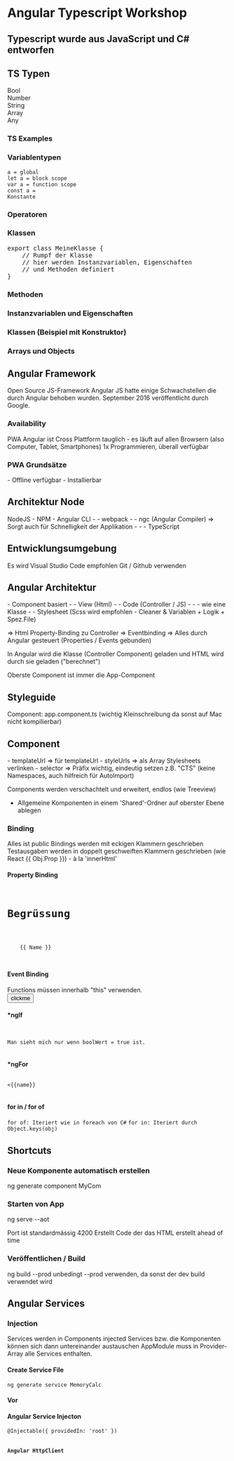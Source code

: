 <h1>Angular Typescript Workshop</h1>

<h2>Typescript wurde aus JavaScript und C# entworfen</h2>


<h2>TS Typen</h2>
Bool<br/>
Number<br/>
String<br/>
Array<br/>
Any

<h3>TS Examples</h3>


<h3>Variablentypen</h3>

<code>a = global</code></br>
<code>let a = block scope</code></br>
<code>var a = function scope</code></br>
<code>const a = Konstante</code></br>


<h3>Operatoren</h3>

<h3>Klassen</h3>
<pre>
export class MeineKlasse {
    // Rumpf der Klasse
    // hier werden Instanzvariablen, Eigenschaften
    // und Methoden definiert
}
</pre>

<h3>Methoden</h3>
<code></code>

<h3>Instanzvariablen und Eigenschaften</h3>
<code></code>

<h3>Klassen (Beispiel mit Konstruktor)</h3>
<code></code>


<h3>Arrays und Objects</h3>
<code></code>


<h2>Angular Framework</h2>
Open Source JS-Framework
Angular JS hatte einige Schwachstellen die durch Angular behoben wurden.
September 2016 veröffentlicht durch Google.

<h3>Availability</h3>
PWA
Angular ist Cross Plattform tauglich - es läuft auf allen Browsern (also Computer, Tablet, Smartphones)
1x Programmieren, überall verfügbar

<h3>PWA Grundsätze</h3>
- Offline verfügbar
- Installierbar




<h2>Architektur Node</h2>
NodeJS
- NPM
- Angular CLI
- - webpack
- - ngc (Angular Compiler) => Sorgt auch für Schnelligkeit der Applikation
- - - TypeScript 

<h2>Entwicklungsumgebung</h2>
Es wird Visual Studio Code empfohlen
Git / Github verwenden


<h2>Angular Architektur</h2>
- Component basiert
- - View (Html)
- - Code (Controller / JS)
- - - wie eine Klasse
- - Stylesheet (Scss wird empfohlen - Cleaner & Variablen + Logik + Spez.File)

=> Html Property-Binding zu Controller
=> Eventbinding
=> Alles durch Angular gesteuert (Properties / Events gebunden)

In Angular wird die Klasse (Controller Component) geladen und HTML wird durch sie geladen ("berechnet")

Oberste Component ist immer die App-Component

<h2>Styleguide</h2>
Component: app.component.ts (wichtig Kleinschreibung da sonst auf Mac nicht kompilierbar)

<h2>Component</h2>
- templateUrl => für templateUrl
- styleUrls => als Array Stylesheets verlinken
- selector => Präfix wichtig, eindeutig setzen z.B. "CTS" (keine Namespaces, auch hilfreich für AutoImport)

Components werden verschachtelt und erweitert, endlos (wie Treeview)
- Allgemeine Komponenten in einem 'Shared'-Ordner auf oberster Ebene ablegen

<h3>Binding</h3>
Alles ist public
Bindings werden mit eckigen Klammern geschrieben
Testausgaben werden in doppelt geschweiften Klammern geschrieben (wie React {{ Obj.Prop }}) - à la 'innerHtml'


<h4>Property Binding</h4>
<code>
<h1>Begrüssung</h1>
<p [title]="titletext">
    {{ Name }}
</p>
</code>


<h4>Event Binding</h4>
Functions müssen innerhalb <bold>"this"</bold> verwenden.
<code>
<button type="button" (click)="changeNameClick()">clickme</button>
</code>

<h4>*ngIf</h4>
<code>
    <div *ngIf="boolWert">Man sieht mich nur wenn boolWert = true ist.</div>
</code>

<h4>*ngFor</h4>
<code>
<div *ngFor="let name of namenArray"><{{name}}<div>
</code>


<h4>for in / for of</h4>
<code>for of: Iteriert wie in foreach von C#</code>
<code>for in: Iteriert durch Object.keys(obj)</code>

<h2>Shortcuts</h2>

<h3>Neue Komponente automatisch erstellen</h3>
ng generate component MyCom

<h3>Starten von App</h3>
ng serve --aot

<desc>Port ist standardmässig 4200</desc>
<desc>Erstellt Code der das HTML erstellt ahead of time</desc>

<h3>Veröffentlichen / Build</h3>
ng build --prod
<desc>unbedingt --prod verwenden, da sonst der dev build verwendet wird</desc>



<h2>Angular Services</h2>

<h3>Injection</h3>
Services werden in Components injected
Services bzw. die Komponenten können sich dann untereinander austauschen
AppModule muss in Provider-Array alle Services enthalten.

<h4>Create Service File</h4>
<code>ng generate service MemoryCalc</code>

<h4>Vor  </h4>

<h4>Angular Service Injecton</h4>
<code>@Injectable({ providedIn: 'root' })

<h4>Angular HttpClient</h4>
<code></code>
